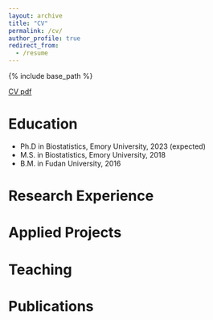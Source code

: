 ```yaml
---
layout: archive
title: "CV"
permalink: /cv/
author_profile: true
redirect_from:
  - /resume
---
```


{% include base_path %}

[CV pdf](/files/CV_YJ.pdf)

Education
======
* Ph.D in Biostatistics, Emory University, 2023 (expected)
* M.S. in Biostatistics, Emory University, 2018
* B.M. in Fudan University, 2016


Research Experience
======

  
Applied Projects
======

  
 
Teaching
======


Publications
======
